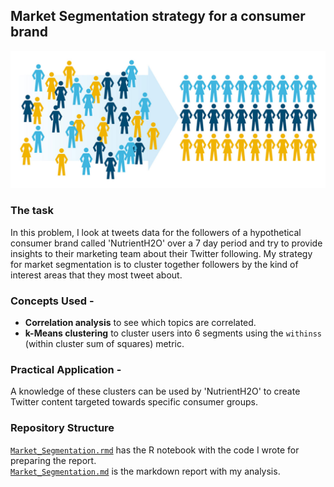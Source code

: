 ## Market Segmentation strategy for a consumer brand

![Segmentation](https://github.com/sagar-chadha/Coursework/blob/master/Repository_files/Market_Segmentation_files/figure-markdown_github/segmentation1.jpg) <br>

### The task
In this problem, I look at tweets data for the followers of a hypothetical consumer brand called 'NutrientH2O' over a 7 day period and try to provide insights to their marketing team about their Twitter following. My strategy for market segmentation is to cluster together followers by the kind of interest areas that they most tweet about. 

### Concepts Used - <br>
* **Correlation analysis** to see which topics are correlated.
* **k-Means clustering** to cluster users into 6 segments using the `withinss` (within cluster sum of squares) metric.

### Practical Application - 
A knowledge of these clusters can be used by 'NutrientH2O' to create Twitter content targeted towards specific consumer groups.

### Repository Structure
[`Market_Segmentation.rmd`](https://github.com/sagar-chadha/Coursework/blob/master/Market_Segmentation/Market%20Segmentation.Rmd) has the R notebook with the code I wrote for preparing the report. <br>
[`Market_Segmentation.md`](https://github.com/sagar-chadha/Coursework/blob/master/Market_Segmentation/Market_Segmentation.md) is the markdown report with my analysis.
